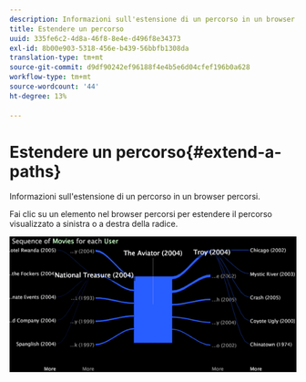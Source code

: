 ```yaml
---
description: Informazioni sull'estensione di un percorso in un browser percorsi.
title: Estendere un percorso
uuid: 335fe6c2-4d8a-46f8-8e4e-d496f8e34373
exl-id: 8b00e903-5318-456e-b439-56bbfb1308da
translation-type: tm+mt
source-git-commit: d9df90242ef96188f4e4b5e6d04cfef196b0a628
workflow-type: tm+mt
source-wordcount: '44'
ht-degree: 13%

---
```


# Estendere un percorso{#extend-a-paths}

Informazioni sull&#39;estensione di un percorso in un browser percorsi.

Fai clic su un elemento nel browser percorsi per estendere il percorso visualizzato a sinistra o a destra della radice.

![](assets/vis_PathBrowser_ExplorePaths.png)
